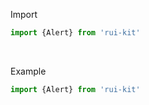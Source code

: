 Import

```js
import {Alert} from 'rui-kit'
```

<br />


Example

```js
import {Alert} from 'rui-kit'
```
